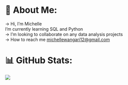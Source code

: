 # 💫 About Me:
 -> Hi, I’m Michelle<br> I’m currently learning SQL and Python<br> -> I’m looking to collaborate on any data analysis projects<br> -> How to reach me michellewangari12@gmail.com<br> 



# 📊 GitHub Stats:
![](https://github-readme-stats.vercel.app/api?username=Michelle-Wanderi&theme=dark&hide_border=false&include_all_commits=false&count_private=false)<br/>








